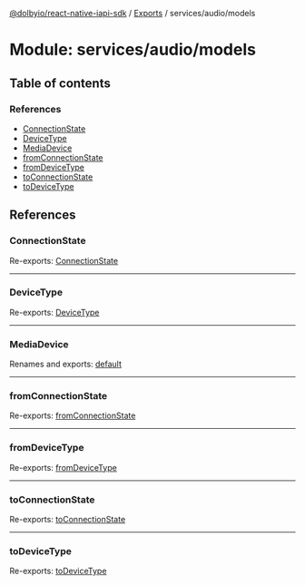 [@dolbyio/react-native-iapi-sdk](../README.md) / [Exports](../modules.md) / services/audio/models

# Module: services/audio/models

## Table of contents

### References

- [ConnectionState](services_audio_models.md#connectionstate)
- [DeviceType](services_audio_models.md#devicetype)
- [MediaDevice](services_audio_models.md#mediadevice)
- [fromConnectionState](services_audio_models.md#fromconnectionstate)
- [fromDeviceType](services_audio_models.md#fromdevicetype)
- [toConnectionState](services_audio_models.md#toconnectionstate)
- [toDeviceType](services_audio_models.md#todevicetype)

## References

### ConnectionState

Re-exports: [ConnectionState](../enums/services_audio_models_ConnectionState.ConnectionState.md)

___

### DeviceType

Re-exports: [DeviceType](../enums/services_audio_models_DeviceType.DeviceType.md)

___

### MediaDevice

Renames and exports: [default](../interfaces/services_audio_models_MediaDevice.default.md)

___

### fromConnectionState

Re-exports: [fromConnectionState](services_audio_models_ConnectionState.md#fromconnectionstate)

___

### fromDeviceType

Re-exports: [fromDeviceType](services_audio_models_DeviceType.md#fromdevicetype)

___

### toConnectionState

Re-exports: [toConnectionState](services_audio_models_ConnectionState.md#toconnectionstate)

___

### toDeviceType

Re-exports: [toDeviceType](services_audio_models_DeviceType.md#todevicetype)
